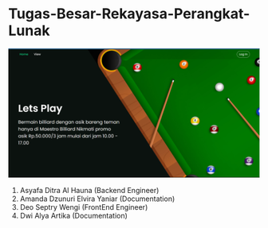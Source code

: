 # Tugas-Besar-Rekayasa-Perangkat-Lunak

![Alt Text](website/static/images/home_page.png)

1. Asyafa Ditra Al Hauna (Backend Engineer)
2. Amanda Dzunuri Elvira Yaniar (Documentation)
3. Deo Septry Wengi (FrontEnd Engineer)
4. Dwi Alya Artika (Documentation)
